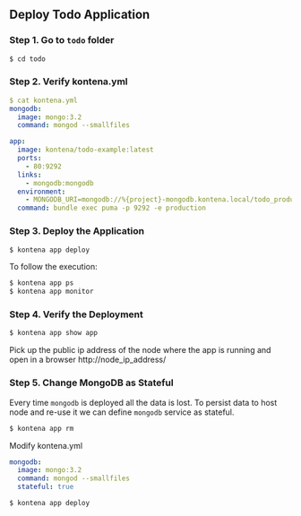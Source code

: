 ## Deploy Todo Application

### Step 1. Go to `todo` folder

```sh
$ cd todo
```

### Step 2. Verify kontena.yml

```yaml
$ cat kontena.yml
mongodb:
  image: mongo:3.2
  command: mongod --smallfiles

app:
  image: kontena/todo-example:latest
  ports:
    - 80:9292
  links:
    - mongodb:mongodb
  environment:
    - MONGODB_URI=mongodb://%{project}-mongodb.kontena.local/todo_production
  command: bundle exec puma -p 9292 -e production
```

### Step 3. Deploy the Application

```sh
$ kontena app deploy
```

To follow the execution:

```sh
$ kontena app ps
$ kontena app monitor
```

### Step 4. Verify the Deployment

```sh
$ kontena app show app
```

Pick up the public ip address of the node where the app is running and open in a browser http://node_ip_address/


### Step 5. Change MongoDB as Stateful

Every time `mongodb` is deployed all the data is lost. To persist data to host node and re-use it we can define `mongodb` service as stateful.

```sh
$ kontena app rm
```

Modify kontena.yml

```yaml
mongodb:
  image: mongo:3.2
  command: mongod --smallfiles
  stateful: true
```

```
$ kontena app deploy
```
